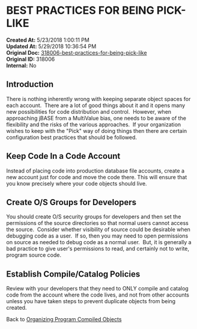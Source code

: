 # BEST PRACTICES FOR BEING PICK-LIKE

**Created At:** 5/23/2018 1:00:11 PM  
**Updated At:** 5/29/2018 10:36:54 PM  
**Original Doc:** [318006-best-practices-for-being-pick-like](https://docs.jbase.com/coding-corner/318006-best-practices-for-being-pick-like)  
**Original ID:** 318006  
**Internal:** No  


## 


## Introduction 

There is nothing inherently wrong with keeping separate object spaces for each account.  There are a lot of good things about it and it opens many new possibilities for code distribution and control.  However, when approaching jBASE from a MultiValue bias, one needs to be aware of the flexibility and the risks of the various approaches.  If your organization wishes to keep with the "Pick" way of doing things then there are certain configuration best practices that should be followed.



## Keep Code In a Code Account

Instead of placing code into production database file accounts, create a new account just for code and move the code there. This will ensure that you know precisely where your code objects should live.



## Create O/S Groups for Developers

You should create O/S security groups for developers and then set the permissions of the source directories so that normal users cannot access the source.  Consider whether visibility of source could be desirable when debugging code as a user.  If so, then you may need to open permissions on source as needed to debug code as a normal user.  But, it is generally a bad practice to give user's permissions to read, and certainly not to write, program source code.



## Establish Compile/Catalog Policies

Review with your developers that they need to ONLY compile and catalog code from the account where the code lives, and not from other accounts unless you have taken steps to prevent duplicate objects from being created.



Back to [Organizing Program Compiled Objects](./../organizing-program-compiled-objects)




